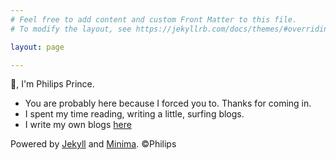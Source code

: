 ```yaml
---
# Feel free to add content and custom Front Matter to this file.
# To modify the layout, see https://jekyllrb.com/docs/themes/#overriding-theme-defaults

layout: page

---
```




👋, I'm Philips Prince.

- You are probably here because I forced you to. Thanks for coming in.
- I spent my time reading, writing a little, surfing blogs.
- I write my own blogs [here](/blogs)





Powered by [Jekyll](https://jekyllrb.com/) and [Minima](https://github.com/jekyll/minima). ©Philips